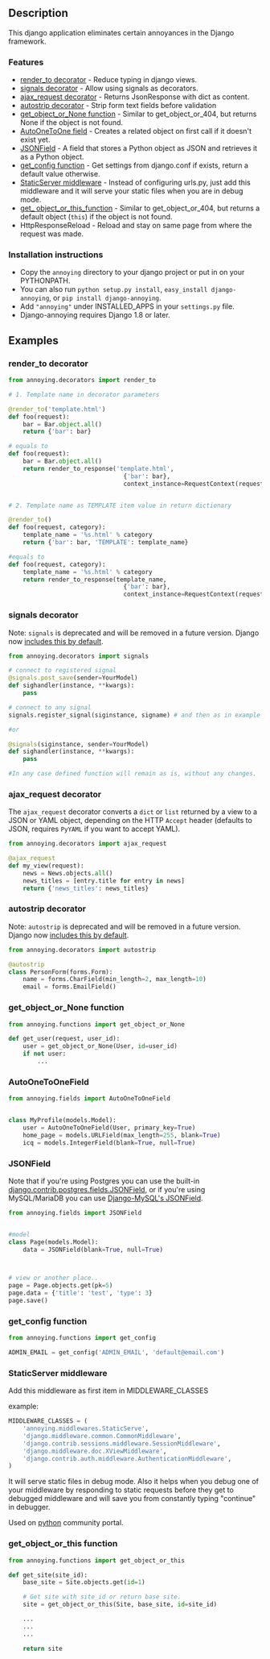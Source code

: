Description
-----------

This django application eliminates certain annoyances in the Django
framework.

### Features

-   [render_to decorator](#render_to-decorator) - Reduce typing in django views.
-   [signals decorator](#signals-decorator) - Allow using signals as decorators.
-   [ajax_request decorator](#ajax_request-decorator) - Returns JsonResponse with dict as content.
-   [autostrip decorator](#autostrip-decorator) - Strip form text fields before validation
-   [get_object_or_None function](#get_object_or_none-function) - Similar to get_object_or_404, but returns None if the object is not found.
-   [AutoOneToOne field](#autoonetoonefield) - Creates a related object on first call if it doesn't exist yet.
-   [JSONField](#jsonfield) - A field that stores a Python object as JSON and retrieves it as a Python object.
-   [get_config function](#get_config-function) - Get settings from django.conf if exists, return a default value otherwise.
-   [StaticServer middleware](#staticserver-middleware) - Instead of configuring urls.py, just add
    this middleware and it will serve your static files when you are in
    debug mode.
-   [get_ object_or_this_function](#get_object_or_this-function) - Similar to get_object_or_404, but returns a default object (`this`) if the object is not found.
-   HttpResponseReload - Reload and stay on same page from where the request
    was made.

### Installation instructions

-   Copy the `annoying` directory to your django project or put in on your PYTHONPATH.
-   You can also run `python setup.py install`, `easy_install django-annoying`,
    or `pip install django-annoying`.
-   Add `"annoying"` under INSTALLED\_APPS in your `settings.py` file.
-   Django-annoying requires Django 1.8 or later.

Examples
--------

### render_to decorator

```python
from annoying.decorators import render_to

# 1. Template name in decorator parameters

@render_to('template.html')
def foo(request):
    bar = Bar.object.all()
    return {'bar': bar}

# equals to
def foo(request):
    bar = Bar.object.all()
    return render_to_response('template.html',
                                {'bar': bar},
                                context_instance=RequestContext(request))


# 2. Template name as TEMPLATE item value in return dictionary

@render_to()
def foo(request, category):
    template_name = '%s.html' % category
    return {'bar': bar, 'TEMPLATE': template_name}

#equals to
def foo(request, category):
    template_name = '%s.html' % category
    return render_to_response(template_name,
                                {'bar': bar},
                                context_instance=RequestContext(request))
```

### signals decorator

Note: `signals` is deprecated and will be removed in a future version. Django now [includes this by default](https://docs.djangoproject.com/en/stable/topics/signals/#connecting-receiver-functions).

```python
from annoying.decorators import signals

# connect to registered signal
@signals.post_save(sender=YourModel)
def sighandler(instance, **kwargs):
    pass

# connect to any signal
signals.register_signal(siginstance, signame) # and then as in example above

#or

@signals(siginstance, sender=YourModel)
def sighandler(instance, **kwargs):
    pass

#In any case defined function will remain as is, without any changes.
```

### ajax_request decorator

The `ajax_request` decorator converts a `dict` or `list` returned by a view to a JSON or YAML object,
depending on the HTTP `Accept` header (defaults to JSON, requires `PyYAML` if you want to accept YAML).

```python
from annoying.decorators import ajax_request

@ajax_request
def my_view(request):
    news = News.objects.all()
    news_titles = [entry.title for entry in news]
    return {'news_titles': news_titles}
```

### autostrip decorator

Note: `autostrip` is deprecated and will be removed in a future version. Django now [includes this by default](https://docs.djangoproject.com/en/stable/ref/forms/fields/#django.forms.CharField.strip).

```python
from annoying.decorators import autostrip

@autostrip
class PersonForm(forms.Form):
    name = forms.CharField(min_length=2, max_length=10)
    email = forms.EmailField()
```

### get_object_or_None function

```python
from annoying.functions import get_object_or_None

def get_user(request, user_id):
    user = get_object_or_None(User, id=user_id)
    if not user:
        ...
```

### AutoOneToOneField

```python
from annoying.fields import AutoOneToOneField


class MyProfile(models.Model):
    user = AutoOneToOneField(User, primary_key=True)
    home_page = models.URLField(max_length=255, blank=True)
    icq = models.IntegerField(blank=True, null=True)
```

### JSONField

Note that if you're using Postgres you can use the built-in [django.contrib.postgres.fields.JSONField](https://docs.djangoproject.com/en/1.11/ref/contrib/postgres/fields/#jsonfield), or if you're using
MySQL/MariaDB you can use [Django-MySQL's JSONField](https://django-mysql.readthedocs.io/en/latest/model_fields/json_field.html).

```python
from annoying.fields import JSONField


#model
class Page(models.Model):
    data = JSONField(blank=True, null=True)



# view or another place..
page = Page.objects.get(pk=5)
page.data = {'title': 'test', 'type': 3}
page.save()
```

### get_config function

```python
from annoying.functions import get_config

ADMIN_EMAIL = get_config('ADMIN_EMAIL', 'default@email.com')
```

### StaticServer middleware

Add this middleware as first item in MIDDLEWARE\_CLASSES

example:

```python
MIDDLEWARE_CLASSES = (
    'annoying.middlewares.StaticServe',
    'django.middleware.common.CommonMiddleware',
    'django.contrib.sessions.middleware.SessionMiddleware',
    'django.middleware.doc.XViewMiddleware',
    'django.contrib.auth.middleware.AuthenticationMiddleware',
)
```

It will serve static files in debug mode. Also it helps when you debug
one of your middleware by responding to static requests before they get
to debugged middleware and will save you from constantly typing "continue"
in debugger.

Used on [python](http://pyplanet.org) community portal.

### get_object_or_this function

```python
from annoying.functions import get_object_or_this

def get_site(site_id):
    base_site = Site.objects.get(id=1)

    # Get site with site_id or return base site.
    site = get_object_or_this(Site, base_site, id=site_id)

    ...
    ...
    ...

    return site
```
